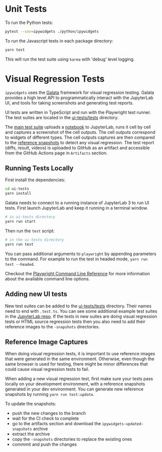 # Unit Tests

To run the Python tests:

```sh
pytest --cov=ipywidgets ./python/ipywidgets
```

To run the Javascript tests in each package directory:

```sh
yarn test
```

This will run the test suite using `karma` with 'debug' level logging.

# Visual Regression Tests

`ipywidgets` uses the [Galata](https://github.com/jupyterlab/jupyterlab/tree/master/galata) framework for visual regression testing. Galata provides a high level API to programmatically interact with the JupyterLab UI, and tools for taking screenshots and generating test reports.

UI tests are written in TypeScript and run with the Playwright test runner. The test suites are located in the [ui-tests/tests](../../ui-tests/tests) directory.

The [main test suite](../../ui-tests/tests/widgets.test.ts) uploads a [notebook](../../ui-tests/tests/notebooks/widgets.ipynb) to JupyterLab, runs it cell by cell and captures a screenshot of the cell outputs. The cell outputs correspond to widgets of different types. The cell outputs captures are then compared to the [reference snapshots](../../ui-tests/tests/widgets.test.ts-snapshots/) to detect any visual regression. The test report (diffs, result, videos) is uploaded to GitHub as an artifact and accessible from the GitHub Actions page in `Artifacts` section.

## Running Tests Locally

First install the dependencies:

```sh
cd ui-tests
yarn install
```

Galata needs to connect to a running instance of JupyterLab 3 to run UI tests. First launch JupyterLab and keep it running in a terminal window.

```sh
# in ui-tests directory
yarn run start
```

Then run the `test` script:

```sh
# in the ui-tests directory
yarn run test
```

You can pass additional arguments to `playwright` by appending parameters to the command. For example to run the test in headed mode, `yarn run test --headed`.

Checkout the [Playwright Command Line Reference](https://playwright.dev/docs/test-cli/) for more information about the available command line options.

## Adding new UI tests

New test suites can be added to the [ui-tests/tests](../../ui-tests/tests) directory. Their names need to end with `.test.ts`. You can see some additional example test suites in the [JupyterLab repo](https://github.com/jupyterlab/jupyterlab/blob/master/galata/test). If the tests in new suites are doing visual regression tests or HTML source regression tests then you also need to add their reference images to the `-snapshots` directories.

## Reference Image Captures

When doing visual regression tests, it is important to use reference images that were generated in the same environment. Otherwise, even though the same browser is used for testing, there might be minor differences that could cause visual regression tests to fail.

When adding a new visual regression test, first make sure your tests pass locally on your development environment, with a reference snapshots generated in your dev environment. You can generate new reference snapshots by running `yarn run test:update`.

To update the snapshots:

- push the new changes to the branch
- wait for the CI check to complete
- go to the artifacts section and download the `ipywidgets-updated-snapshots` archive
- extract the archive
- copy the `-snapshots` directories to replace the existing ones
- commmit and push the changes